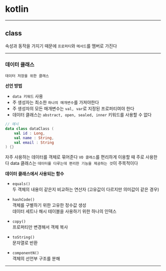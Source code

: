 # kotlin
---
## class
속성과 동작을 가지기 때문에 `프로퍼티`와 `메서드`를 멤버로 가진다

---
### 데이터 클래스
```
데이터 저장을 위한 클래스
```
**선언 방법**   
- `data 키워드` 사용
- 주 생성자는 최소한 `하나의 매개변수`를 가져야한다
- 주 생성자의 모든 매개변수는 `val, var`로 지정된 프로퍼티여야 한다
- 데이터 클래스는 `abstract, open, sealed, inner` 키워드를 사용할 수 없다
```kotlin
// 예시
data class dataClass (
    val id : Long,
    val name : String,
    val email : String
) {}
```

자주 사용하는 데이터를 객체로 묶어준다
`VO 클래스`를 편리하게 이용할 때 주로 사용한다
data 클래스는 `데이터를 다루는데 편리한 기능을 제공하는 것`이 주목적이다

**데이터 클래스에서 사용되는 함수**   
 - `equals()`   
 두 객체의 내용이 같은지 비교하는 연산자 (고유값이 다르지만 의미값이 같은 경우)

 - `hashCode()`   
 객체를 구별하기 위한 고유한 정수값 생성   
 데이터 세트나 해시 테이블을 사용하기 위한 하나의 인덱스
 - `copy()`   
 프로퍼티만 변경해서 객체 복사   
 - `toString()`   
 문자열로 반환   
 - `componentN()`   
 객체의 선언부 구조를 분해

 ---